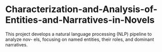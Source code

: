 # Characterization-and-Analysis-of-Entities-and-Narratives-in-Novels
This project develops a natural language processing (NLP) pipeline to analyze nov- els, focusing on named entities, their roles, and dominant narratives.
